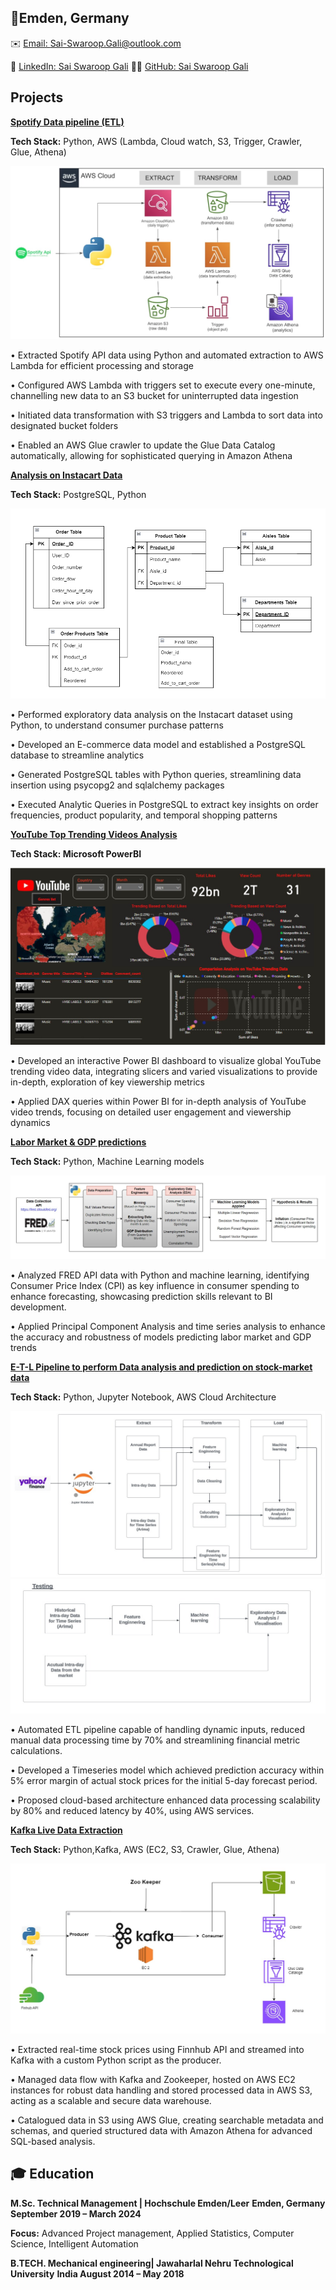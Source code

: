 ## 📍Emden, Germany
✉️ [Email: Sai-Swaroop.Gali@outlook.com](mailto:Sai-Swaroop.Gali@outlook.com)

🔗 [LinkedIn: Sai Swaroop Gali](https://www.linkedin.com/in/sai-swaroop-gali/)  👨‍💻 [GitHub: Sai Swaroop Gali](https://github.com/SaiSwaroop-Gali)

## Projects
[**Spotify Data pipeline (ETL)**](https://github.com/SaiSwaroop-Gali/Spotify-E-T-L-Pipeline)

**Tech Stack:** Python, AWS (Lambda, Cloud watch, S3, Trigger, Crawler, Glue, Athena)

![Spotify ETL](assets/Spotify-ETL.jpeg)

•	Extracted Spotify API data using Python and automated extraction to AWS Lambda for efficient processing and storage

•	Configured AWS Lambda with triggers set to execute every one-minute, channelling new data to an S3 bucket for uninterrupted data ingestion

•	Initiated data transformation with S3 triggers and Lambda to sort data into designated bucket folders

•	Enabled an AWS Glue crawler to update the Glue Data Catalog automatically, allowing for sophisticated querying in Amazon Athena


[**Analysis on Instacart Data**](https://github.com/SaiSwaroop-Gali/Analysis-on-Instacart_data)

**Tech Stack:** PostgreSQL, Python

![Instacart-Data-Analysis](assets/instacart.png)

•	Performed exploratory data analysis on the Instacart dataset using Python, to understand consumer purchase patterns

•	Developed an E-commerce data model and established a PostgreSQL database to streamline analytics

•	Generated PostgreSQL tables with Python queries, streamlining data insertion using psycopg2 and sqlalchemy packages

•	Executed Analytic Queries in PostgreSQL to extract key insights on order frequencies, product popularity, and temporal shopping patterns



[**YouTube Top Trending Videos Analysis**](https://github.com/SaiSwaroop-Gali/YouTube-Trending-Videos-Analysis)

**Tech Stack: Microsoft PowerBI**

![YouTube-Trending-Videos-Analysis](assets/Dashboard.jpg)

•	Developed an interactive Power BI dashboard to visualize global YouTube trending video data, integrating slicers and varied visualizations to provide in-depth, exploration of key viewership metrics

•	Applied DAX queries within Power BI for in-depth analysis of YouTube video trends, focusing on detailed user engagement and viewership dynamics



[**Labor Market & GDP predictions**](https://github.com/MaheedharAttaluri/Labor-Market-GDP-Prediction) 

**Tech Stack:** Python, Machine Learning models

![Labor-Market-GDP-Prediction](assets/GDPPrediction.jpeg)

• Analyzed FRED API data with Python and machine learning, identifying Consumer Price Index (CPI) as key influence in consumer spending to enhance forecasting, showcasing prediction skills 
  relevant to BI development.

• Applied Principal Component Analysis and time series analysis to enhance the accuracy and robustness of models predicting labor market and GDP trends


 
[**E-T-L Pipeline to perform Data analysis and prediction on stock-market data**](https://github.com/SaiSwaroop-Gali/E-T-L-pipeline-to-perform-data-analysis-on-stock-market-data)

**Tech Stack:** Python, Jupyter Notebook, AWS Cloud Architecture

![Stock-Market-Prediction](assets/1.jpeg)
![Stock-Market-Prediction](assets/2.jpeg)

• Automated ETL pipeline capable of handling dynamic inputs, reduced manual data processing time by 70% and streamlining financial metric calculations.

• Developed a Timeseries model which achieved prediction accuracy within 5% error margin of actual stock prices for the initial 5-day forecast period.

• Proposed cloud-based architecture enhanced data processing scalability by 80% and reduced latency by 40%, using AWS services.

[**Kafka Live Data Extraction**](https://github.com/SaiSwaroop-Gali/Kafka-Live-Data-Extraction)

**Tech Stack:** Python,Kafka, AWS (EC2, S3, Crawler, Glue, Athena)

![Kafka Live Data Extraction](assets/kafka-Architecture.jpeg)

• Extracted real-time stock prices using Finnhub API and streamed into Kafka with a custom Python script as the producer.

• Managed data flow with Kafka and Zookeeper, hosted on AWS EC2 instances for robust data handling and stored processed data in AWS S3, acting as a scalable and secure data warehouse.

• Catalogued data in S3 using AWS Glue, creating searchable metadata and schemas, and queried structured data with Amazon Athena for advanced SQL-based analysis.



## 🎓 Education
**M.Sc. Technical Management | Hochschule Emden/Leer**    **Emden, Germany September 2019 – March 2024**

**Focus:** Advanced Project management, Applied Statistics, Computer Science, Intelligent Automation

**B.TECH. Mechanical engineering| Jawaharlal Nehru Technological University**  **India August 2014 – May 2018**






